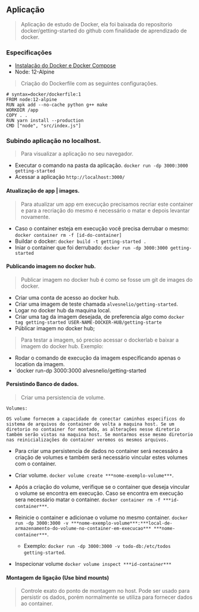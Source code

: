 ## Aplicação

> Aplicação de estudo de Docker, ela foi baixada do repositorio docker/getting-started do github com finalidade de aprendizado de docker.

### Especificações

- [Instalação do Docker e Docker Compose](https://alvesnelio.medium.com/instala%C3%A7%C3%A3o-do-docker-no-ubuntu-20-04-aaa20f55755d)
- Node: 12-Alpine

> Criação do Dockerfile com as seguintes configurações.

```
# syntax=docker/dockerfile:1
FROM node:12-alpine
RUN apk add --no-cache python g++ make
WORKDIR /app
COPY . .
RUN yarn install --production
CMD ["node", "src/index.js"]
```

### Subindo aplicação no localhost.

> Para visualizar a aplicação no seu navegador.

- Executar o comando na pasta da aplicação. `docker run -dp 3000:3000 getting-started`
- Acessar a aplicação `http://localhost:3000/`

#### Atualização de app | images.

> Para atualizar um app em execução precisamos recriar este container e para a recriação do mesmo é necessário o matar e depois levantar novamente.

- Caso o container esteja em execução você precisa derrubar o mesmo: `docker container rm -f [id-do-container]`
- Buildar o docker: `docker build -t getting-started .`
- Iniar o container que foi derrubado: `docker run -dp 3000:3000 getting-started`
#### Publicando imagem no docker hub.

> Publicar imagem no docker hub é como se fosse um git de images do docker.

- Criar uma conta de acesso ao docker hub.
- Criar uma imagem de teste chamada `alvesnelio/getting-started`.
- Logar no docker hub da maquina local.
- Criar uma tag da imagem desejada, de preferencia algo como `docker tag getting-started USER-NAME-DOCKER-HUB/getting-starte`
- Públicar imagem no docker hub;

> Para testar a imagem, só preciso acessar o dockerlab e baixar a imagem do docker hub. Exemplo:

- Rodar o comando de execução da imagem especificando apenas o location da imagem.
- `docker run-dp 3000:3000 alvesnelio/getting-started

#### Persistindo Banco de dados.

> Criar uma persistencia de volume.

```
Volumes:

OS volume fornecem a capacidade de conectar caminhos especificos do sistema de arquivos do container de volta a maquina host. Se um diretorio no container for montado, as alterações nesse diretorio também serão vistas na maquina host. Se montarmos esse mesmo diretorio nas reinicializações do container veremos os mesmos arquivos.
```

- Para criar uma persistencia de dados no container será necessáro a criação de volumes e também será necessário vincular estes volumes com o container.

- Criar volume. `docker volume create ***nome-exemplo-volume***`.
- Após a criação do volume, verifique se o container que deseja vincular o volume se encontra em execução. Caso se encontra em execução sera necessário matar o container.  `docker container rm -f ***id-container***`.
- Reinicie o container e adicionae o volume no mesmo container. `docker run -dp 3000:3000 -v ***nome-exemplo-volume***:***local-de-armazenamento-do-volume-no-container-em-execucao*** ***nome-container***`.
  - Exemplo: `docker run -dp 3000:3000 -v todo-db:/etc/todos getting-started`.
- Inspecionar volume `docker volume inspect ***id-container***`

#### Montagem de ligação (Use bind mounts)

> Controle exato do ponto de montagem no host. Pode ser usado para persistir os dados, porém normalmente se utiliza para fornecer dados ao container.